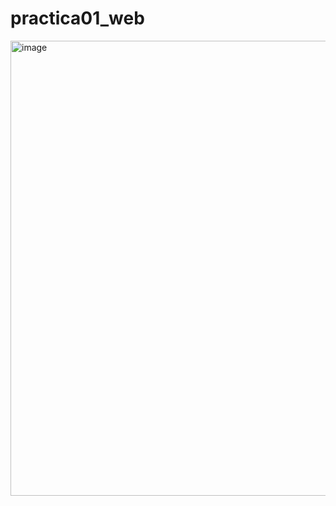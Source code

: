 ﻿# practica01_web
<img width="1360" height="728" alt="image" src="https://github.com/user-attachments/assets/e1c57a35-16d6-469a-a9c3-2efc431b873d" />




